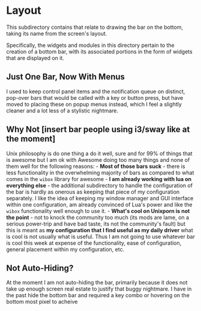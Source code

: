 # Layout 

This subdirectory contains that relate to drawing the bar on the bottom, taking its name from the screen's layout. 

Specifically, the widgets and modules in this directory pertain to the creation of a bottom bar, with its associated portions in the form of widgets that are displayed on it. 

## Just One Bar, Now With Menus 

I used to keep control panel items and the notification queue on distinct, pop-over bars that would be called with a key or button press, but have moved to placing these on popup menus instead, which I feel a slightly cleaner and a lot less of a stylistic nightmare. 

## Why Not [insert bar people using i3/sway like at the moment]

Unix philosophy is do one thing a do it well, sure and for 99% of things that is awesome but I am ok with Awesome doing too many things and none of them well for the following reasons:
    - **Most of those bars suck** - there is less functionality in the overwhelming majority of bars as compared to what comes in the `wibox` library for awesome
    - **I am already working with lua on everything else** - the additional subdirectory to handle the configuration of the bar is hardly as onerous as keeping that piece of my configuration separately. I like the idea of keeping my window manager and GUI interface within one configuration, am already convinced of Lua's power and like the `wibox` functionality well enough to use it. 
    - **What's cool on Unixporn is not the point** - not to knock the community too much (its mods are lame, on a serious power-trip and have bad taste, its not the community's fault) but this is meant as **my configuration that I find useful as my daily driver** what is cool is not usually what is useful. Thus I am not going to use whatever bar is cool this week at expense of the functionality, ease of configuration, general placement within my configuration, etc. 

## Not Auto-Hiding?

At the moment I am not auto-hiding the bar, primarily because it does not take up enough screen real estate to justify that buggy nightmare. I have in the past hide the bottom bar and required a key combo or hovering on the bottom most pixel to acheive 